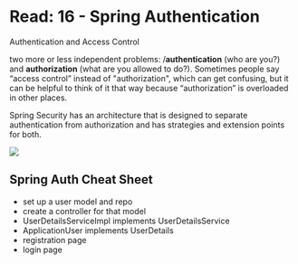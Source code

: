 # Read: 16 - Spring Authentication


Authentication and Access Control

 two more or less independent problems: /**authentication** (who are you?) and **authorization** (what are you allowed to do?). Sometimes people say “access control” instead of "authorization", which can get confusing, but it can be helpful to think of it that way because “authorization” is overloaded in other places. 
 
 Spring Security has an architecture that is designed to separate authentication from authorization and has strategies and extension points for both.

 ![](https://github.com/spring-guides/top-spring-security-architecture/raw/main/images/authentication.png)

## Spring Auth Cheat Sheet
* set up a user model and repo
* create a controller for that model
* UserDetailsServiceImpl implements UserDetailsService
* ApplicationUser implements UserDetails
* registration page
* login page
